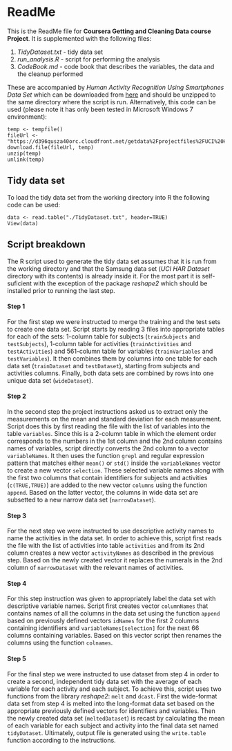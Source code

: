 # ReadMe

This is the ReadMe file for **Coursera Getting and Cleaning Data course Project**. It is supplemented with the following files:

1. *TidyDataset.txt* - tidy data set
2. *run_analysis.R* - script for performing the analysis
3. *CodeBook.md* - code book that describes the variables, the data and the cleanup performed

These are accompanied by *Human Activity Recognition Using Smartphones Data Set* which can be downloaded from [here](https://d396qusza40orc.cloudfront.net/getdata%2Fprojectfiles%2FUCI%20HAR%20Dataset.zip) and should be unzipped to the same directory where the script is run. Alternatively, this code can be used (please note it has only been tested in Microsoft Windows 7 environment):

```{r}
temp <- tempfile()
fileUrl <- "https://d396qusza40orc.cloudfront.net/getdata%2Fprojectfiles%2FUCI%20HAR%20Dataset.zip"
download.file(fileUrl, temp)
unzip(temp)
unlink(temp)
```

## Tidy data set

To load the tidy data set from the working directory into R the following code can be used:

```{r}
data <- read.table("./TidyDataset.txt", header=TRUE)
View(data)
```

## Script breakdown

The R script used to generate the tidy data set assumes that it is run from the working directory and that the Samsung data set (*UCI HAR Dataset* directory with its contents) is already inside it. For the most part it is self-suficient with the exception of the package *reshape2* which should be installed prior to running the last step.

#### Step 1

For the first step we were instructed to merge the training and the test sets to create one data set. Script starts by reading 3 files into appropriate tables for each of the sets: 1-column table for subjects (`trainSubjects` and `testSubjects`), 1-column table for activities (`trainActivities` and `testActivities`) and 561-column table for variables (`trainVariables` and `testVariables`). It then combines them by columns into one table for each data set (`trainDataset` and `testDataset`), starting from subjects and activities columns. Finally, both data sets are combined by rows into one unique data set (`wideDataset`).


#### Step 2

In the second step the project instructions asked us to extract only the measurements on the mean and standard deviation for each measurement. Script does this by first reading the file with the list of variables into the table `variables`. Since this is a 2-column table in which the element order corresponds to the numbers in the 1st column and the 2nd column contains names of variables, script directly converts the 2nd column to a vector `variableNames`. It then uses the function `grepl` and regular expression pattern that matches either `mean()` or `std()` inside the `variableNames` vector to create a new vector `selection`. These selected variable names  along with the first two columns that contain identifiers for subjects and activities (`c(TRUE,TRUE)`) are added to the new vector `columns` using the function `append`. Based on the latter vector, the columns in wide data set are subsetted to a new narrow data set (`narrowDataset`).


#### Step 3

For the next step we were instructed to use descriptive activity names to name the activities in the data set. In order to achieve this, script first reads the file with the list of activities into table `activities` and from its 2nd column creates a new vector `activityNames` as described in the previous step. Based on the newly created vector it replaces the numerals in the 2nd column of `narrowDataset` with the relevant names of activities.


#### Step 4

For this step instruction was given to appropriately label the data set with descriptive variable names. Script first creates vector `columnNames` that contains names of all the columns in the data set using the function `append` based on previously defined vectors `idNames` for the first 2 columns containing identifiers and `variableNames[selection]` for the next 66 columns containing variables. Based on this vector script then renames the columns using the function `colnames`.


#### Step 5

For the final step we were instructed to use dataset from step 4 in order to create a second, independent tidy data set with the average of each variable for each activity and each subject. To achieve this, script uses two functions from the library *reshape2*: `melt` and `dcast`. First the wide-format data set from step 4 is melted into the long-format data set based on the appropriate previously defined vectors for identifiers and variables. Then the newly created data set (`meltedDataset`) is recast by calculating the mean of each variable for each subject and activity into the final data set named `tidyDataset`. Ultimately, output file is generated using the `write.table` function according to the instructions.
